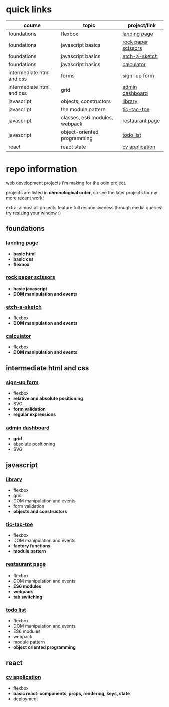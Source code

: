 # quick links
| course | topic | project/link | 
| ------- | -------- | ------- |
| foundations | flexbox | [landing page](https://naomitzhao.github.io/top-projects/landing-page/) |
| foundations | javascript basics | [rock paper scissors](https://naomitzhao.github.io/top-projects/rock-paper-scissors/) |
| foundations | javascript basics | [etch-a-sketch](https://naomitzhao.github.io/top-projects/etch-a-sketch/) |
| foundations | javascript basics | [calculator](https://naomitzhao.github.io/top-projects/calculator/) |
| intermediate html and css | forms | [sign-up form](https://naomitzhao.github.io/top-projects/sign-up-form/) |
| intermediate html and css | grid | [admin dashboard](https://naomitzhao.github.io/top-projects/admin-dashboard/) |
| javascript | objects, constructors | [library](https://naomitzhao.github.io/top-projects/library/) |
| javascript | the module pattern | [tic-tac-toe](https://naomitzhao.github.io/top-projects/tic-tac-toe/) |
| javascript | classes, es6 modules, webpack | [restaurant page](https://naomitzhao.github.io/top-projects/restaurant-page/dist) |
| javascript | object-oriented programming | [todo list](https://naomitzhao.github.io/top-projects/todo-list/dist) |
| react | react state | [cv application](https://naomitzhao-cv-application.netlify.app/) |

# repo information

web development projects i'm making for the odin project.

projects are listed in **chronological order**, so see the later projects for my more recent work!

extra: almost all projects feature full responsiveness through media queries! try resizing your window :)

## foundations

### [landing page](https://naomitzhao.github.io/top-projects/landing-page/)
- **basic html**
- **basic css**
- **flexbox**

### [rock paper scissors](https://naomitzhao.github.io/top-projects/rock-paper-scissors/)
- **basic javascript**
- **DOM manipulation and events**

### [etch-a-sketch](https://naomitzhao.github.io/top-projects/etch-a-sketch/)
- flexbox
- **DOM manipulation and events**

### [calculator](https://naomitzhao.github.io/top-projects/calculator/)
- flexbox
- **DOM manipulation and events**

## intermediate html and css

### [sign-up form](https://naomitzhao.github.io/top-projects/sign-up-form/)
- flexbox
- **relative and absolute positioning**
- SVG
- **form validation**
- **regular expressions**

### [admin dashboard](https://naomitzhao.github.io/top-projects/admin-dashboard/)
- **grid**
- absolute positioning
- SVG

## javascript

### [library](https://naomitzhao.github.io/top-projects/library/)
- flexbox
- grid
- DOM manipulation and events
- form validation
- **objects and constructors**

### [tic-tac-toe](https://naomitzhao.github.io/top-projects/tic-tac-toe/)
- flexbox
- DOM manipulation and events
- **factory functions**
- **module pattern**

### [restaurant page](https://naomitzhao.github.io/top-projects/restaurant-page/dist)
- flexbox
- DOM manipulation and events
- **ES6 modules**
- **webpack**
- **tab switching**

### [todo list](https://naomitzhao.github.io/top-projects/todo-list/dist)
- flexbox
- DOM manipulation and events
- ES6 modules
- webpack
- module pattern
- **object oriented programming**

## react

### [cv application](https://naomitzhao-cv-application.netlify.app/)
- flexbox
- **basic react: components, props, rendering, keys, state**
- deployment
